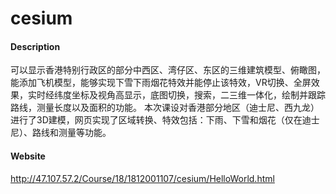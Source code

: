 # cesium

#### Description
可以显示香港特别行政区的部分中西区、湾仔区、东区的三维建筑模型、俯瞰图，能添加飞机模型，能够实现下雪下雨烟花特效并能停止该特效，VR切换、全屏效果，实时经纬度坐标及视角高显示，底图切换，搜索，二三维一体化，绘制并跟踪路线，测量长度以及面积的功能。 本次课设对香港部分地区（迪士尼、西九龙）进行了3D建模，网页实现了区域转换、特效包括：下雨、下雪和烟花（仅在迪士尼）、路线和测量等功能。

#### Website
http://47.107.57.2/Course/18/1812001107/cesium/HelloWorld.html